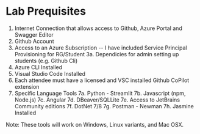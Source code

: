 # Lab Prequisites

1. Internet Connection that allows access to Github, Azure Portal and Swagger Editor
2. Github Account
3. Access to an Azure Subscription -- I have included Service Principal Provisioning for RG/Student
  3a. Dependicies for admin setting up students (e.g. Github Cli)
4. Azure CLI Installed
5. Visual Studio Code Installed
6. Each attendee must have a licensed and VSC installed Github CoPilot extension
7. Specific Language Tools
  7a. Python - Streamlit
  7b. Javascript (npm, Node.js)
  7c. Angular
  7d. DBeaver/SQLLite
  7e. Access to JetBrains Community editions
  7f. DotNet 7/8
  7g. Postman - Newman
  7h. Jasmine Installed

Note: These tools will work on Windows, Linux variants, and Mac OSX.
